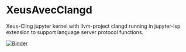 # XeusAvecClangd
Xeus-Cling jupyter kernel with llvm-project clangd running in jupyter-lsp extension to support language server protocol functions.

[![Binder](https://mybinder.org/badge_logo.svg)](https://mybinder.org/v2/gh/Kapral67/XeusAvecClangd.git/HEAD?urlpath=lab/examples)
